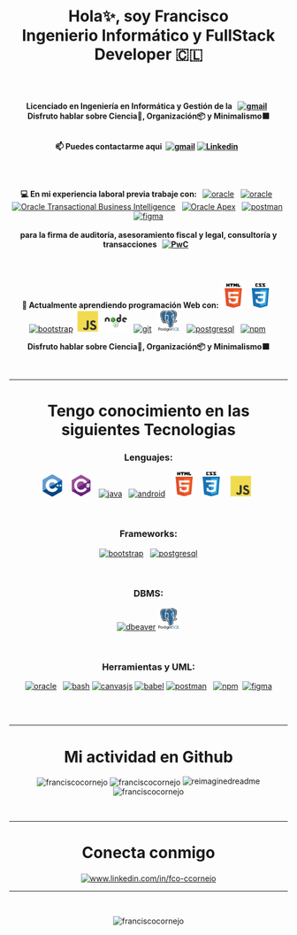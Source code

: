 <!-- Titulo Presentacion -->
<h1 align="center"> Hola✨, soy Francisco <br>Ingenierio Informático y FullStack Developer 🇨🇱</br> </h1> 
<br><br>
<p align="center">
  <b style="text-align: left;">Licenciado en Ingeniería en Informática y Gestión de la &nbsp; <a href="https://www.udp.cl/" target="_blank" rel="noreferrer"> <img src="https://www.udp.cl/cms/wp-content/uploads/2021/06/UDP_LogoRGB_2lineas_Blanco_SinFondo.png" alt="gmail" width="130" height="40"/></a>&nbsp;&nbsp;</b>
  <!-- Titulo Presentacion <b style="text-align: left;">🔭 Actualmente estoy desarrollando mi <a href="https://github.com/FranciscoCornejo">Portafolio</a></b> -->
  
<br>
<b style="text-align: left;">Disfruto hablar sobre Ciencia🌌, Organización📦 y Minimalismo⬛ </b>
<p align="center"> 
<br>  
  <b style="text-align: left;">📫 Puedes contactarme aqui&nbsp; <a href="https://www.linkedin.com/in/fco-ccornejo/" target="_blank" rel="noreferrer"> <img src="https://upload.wikimedia.org/wikipedia/commons/thumb/7/7e/Gmail_icon_%282020%29.svg/800px-Gmail_icon_%282020%29.svg.png" alt="gmail" width="28" height="28"/></a></b>
  <b style="text-align: left;"> <a href="https://www.linkedin.com/in/fco-ccornejo/" target="_blank" rel="noreferrer"> <img src="https://upload.wikimedia.org/wikipedia/commons/thumb/8/81/LinkedIn_icon.svg/1024px-LinkedIn_icon.svg.png" alt="Linkedin" width="31" height="31"/></a>&nbsp;&nbsp;</b> 
</p>
<br></br>

<!-- Presentacion -->
<p align="center">
  <!--<b style="text-align: left;">🔭 Actualmente estoy trabajando en mi <a href="https://github.com/FranciscoCornejo">Portafolio</a></b>
  <br><br> Presentacion -->
  <b style="text-align: left;">💻 En mi experiencia laboral previa trabaje con: &nbsp;</b>
  <a href="https://www.powerdesigner.biz/" target="_blank" rel="noreferrer"> <img src="https://www.powerdesigner.biz/images/logo-powerdesigner.png" alt="oracle" width="40" height="40"/></a>&nbsp;&nbsp;
  <a href="https://www.oracle.com/cl/cloud/" target="_blank" rel="noreferrer"> <img src="https://www.oracle.com/a/ocom/img/social-og-oci-logo-1200x1200.jpg" alt="oracle" width="40" height="40"/></a>&nbsp;&nbsp;
  <a href="https://docs.oracle.com/en/cloud/saas/otbi/index.html" target="_blank" rel="noreferrer"> <img src="https://www.oracle.com/a/ocom/img/sql-dev3.svg" alt="Oracle Transactional Business Intelligence" width="40" height="40"/></a>&nbsp;&nbsp;
  <a href="https://apex.oracle.com/en/" target="_blank" rel="noreferrer"> <img src="https://camo.githubusercontent.com/018063d997b283cf73863b7fa006ede9bb9efc839c55df559b2eb576d220b6b8/68747470733a2f2f7261776769742e636f6d2f44616e69336c53756e2f617765736f6d652d6f72636c617065782f6d61737465722f617065782d6c6f676f2e737667" alt="Oracle Apex" width="40" height="40"/></a>&nbsp;&nbsp;
  <a href="https://postman.com" target="_blank" rel="noreferrer"> <img src="https://www.vectorlogo.zone/logos/getpostman/getpostman-icon.svg" alt="postman" width="40" height="40"/></a>&nbsp;
  <a href="https://www.figma.com/" target="_blank" rel="noreferrer"> <img src="https://www.vectorlogo.zone/logos/figma/figma-icon.svg" alt="figma" width="40" height="40"/></a> 
  <br><br> <b style="text-align: left;"></b> 
  <b style="text-align: left;">para la firma de auditoría, asesoramiento fiscal y legal, consultoría y transacciones &nbsp; <a href="https://www.pwc.com/cl/es" target="_blank" rel="noreferrer"> <img src="https://store-images.s-microsoft.com/image/apps.63271.7aca1238-d508-40a2-ab4a-29ccafc15789.008d4d7e-b7dc-474e-ba1c-7f869921f724.933ef392-43ed-4f56-bd2d-592b1f4102b4" alt="PwC" width="40" height="40"/></a>&nbsp;&nbsp;&nbsp;</b>
  </p>
  <br><br>
  <p align="center"><b style="text-align: left;">🌱 Actualmente aprendiendo programación Web con:</b>
  <a href="https://www.w3.org/html/" target="_blank" rel="noreferrer"> <img src="https://raw.githubusercontent.com/devicons/devicon/master/icons/html5/html5-original-wordmark.svg" alt="html5" width="45" height="45"/></a>
  <a href="https://www.w3schools.com/css/" target="_blank" rel="noreferrer"> <img src="https://raw.githubusercontent.com/devicons/devicon/master/icons/css3/css3-original-wordmark.svg" alt="css3" width="45" height="45"/></a>&nbsp;
  <a href="https://getbootstrap.com" target="_blank" rel="noreferrer"> <img src="https://camo.githubusercontent.com/b872b9ada0c2c3d373bbb0c356eb4af353127335fc3d2e611964433864ab4de1/68747470733a2f2f676574626f6f7473747261702e636f6d2f646f63732f352e322f6173736574732f6272616e642f626f6f7473747261702d6c6f676f2d736861646f772e706e67" alt="bootstrap" width="40" height="40"/></a>&nbsp;
  <a href="https://developer.mozilla.org/en-US/docs/Web/JavaScript" target="_blank" rel="noreferrer"> <img src="https://raw.githubusercontent.com/devicons/devicon/master/icons/javascript/javascript-original.svg" alt="javascript" width="38" height="38"/></a>&nbsp;&nbsp;
  <a href="https://nodejs.org" target="_blank" rel="noreferrer"> <img src="https://raw.githubusercontent.com/devicons/devicon/master/icons/nodejs/nodejs-original-wordmark.svg" alt="nodejs" width="40" height="40"/></a>&nbsp;&nbsp;
  <a href="https://git-scm.com/" target="_blank" rel="noreferrer"> <img src="https://cdn.worldvectorlogo.com/logos/git-bash.svg" alt="git" width="40" height="40"/></a>&nbsp;&nbsp;
  <a href="https://www.postgresql.org" target="_blank" rel="noreferrer"> <img src="https://raw.githubusercontent.com/devicons/devicon/master/icons/postgresql/postgresql-original-wordmark.svg" alt="postgresql" width="40" height="40"/></a>&nbsp;&nbsp;
  <a href="https://expressjs.com/" target="_blank" rel="noreferrer"> <img src="https://e7.pngegg.com/pngimages/247/558/png-clipart-node-js-javascript-express-js-npm-react-github-angle-text.png" alt="postgresql" width="40" height="40"/></a>&nbsp;&nbsp;
  <a href="https://www.npmjs.com/" rel="noreferrer"> <img src="https://static-00.iconduck.com/assets.00/npm-icon-2048x2048-8sw7kisf.png" alt="npm" width="40" height="40"/></a>&nbsp;

<p align="center">
  <b style="text-align: left;">Disfruto hablar sobre Ciencia🌌, Organización📦 y Minimalismo⬛ </b>
</p>

<br>

<hr></hr>
<h1 align="center">Tengo conocimiento en las siguientes Tecnologias</br></h1> 
<h3 align="center">Lenguajes:</h3>
<p align="center"> 
  <a href="https://www.w3schools.com/cpp/" target="_blank" rel="noreferrer"> <img src="https://raw.githubusercontent.com/devicons/devicon/master/icons/cplusplus/cplusplus-original.svg" alt="cplusplus" width="40" height="40"/></a>&nbsp;&nbsp;
  <a href="https://www.w3schools.com/cs/" target="_blank" rel="noreferrer"> <img src="https://raw.githubusercontent.com/devicons/devicon/master/icons/csharp/csharp-original.svg" alt="csharp" width="40" height="40"/></a>&nbsp;&nbsp;
  <a href="https://www.java.com" target="_blank" rel="noreferrer"> <img src="https://w7.pngwing.com/pngs/578/816/png-transparent-java-class-file-java-platform-standard-edition-java-development-kit-java-runtime-environment-coffee-jar-text-class-orange-thumbnail.png" alt="java" width="40" height="40"/></a>&nbsp;&nbsp; 
  <a href="https://developer.android.com/studio?hl=es-419" target="_blank" rel="noreferrer"> <img src="https://developer.android.com/static/studio/images/android-studio-stable.svg?hl=es-419" alt="android" width="40" height="40"/></a>&nbsp;&nbsp;
  <a href="https://www.w3.org/html/" target="_blank" rel="noreferrer"> <img src="https://raw.githubusercontent.com/devicons/devicon/master/icons/html5/html5-original-wordmark.svg" alt="html5" width="45" height="45"/></a>
  <a href="https://www.w3schools.com/css/" target="_blank" rel="noreferrer"> <img src="https://raw.githubusercontent.com/devicons/devicon/master/icons/css3/css3-original-wordmark.svg" alt="css3" width="45" height="45"/></a>&nbsp;&nbsp;
  <a href="https://developer.mozilla.org/en-US/docs/Web/JavaScript" target="_blank" rel="noreferrer"> <img src="https://raw.githubusercontent.com/devicons/devicon/master/icons/javascript/javascript-original.svg" alt="javascript" width="38" height="38"/></a>&nbsp;&nbsp;
  </p>

<br><!-- linea de separacion <hr></hr> -->
  
<h3 align="center">Frameworks:</h3>
<p align="center"> 
  <a href="https://getbootstrap.com" target="_blank" rel="noreferrer"> <img src="https://camo.githubusercontent.com/b872b9ada0c2c3d373bbb0c356eb4af353127335fc3d2e611964433864ab4de1/68747470733a2f2f676574626f6f7473747261702e636f6d2f646f63732f352e322f6173736574732f6272616e642f626f6f7473747261702d6c6f676f2d736861646f772e706e67" alt="bootstrap" width="40" height="40"/></a>&nbsp;&nbsp;
  <a href="https://expressjs.com/" target="_blank" rel="noreferrer"> <img src="https://e7.pngegg.com/pngimages/247/558/png-clipart-node-js-javascript-express-js-npm-react-github-angle-text.png" alt="postgresql" width="40" height="40"/></a>
</p>

<br><!-- linea de separacion <hr></hr> -->
  
<h3 align="center">DBMS:</h3>
<p align="center"> 
  <a href="https://dbeaver.io/" target="_blank" rel="noreferrer"> <img src="https://dbeaver.io/wp-content/uploads/2015/09/beaver-head.png" alt="dbeaver" width="40" height="40"/></a>
  <a href="https://www.postgresql.org" target="_blank" rel="noreferrer"> <img src="https://raw.githubusercontent.com/devicons/devicon/master/icons/postgresql/postgresql-original-wordmark.svg" alt="postgresql" width="40" height="40"/></a>
</p>

<br><!-- linea de separacion <hr></hr> -->

<h3 align="center">Herramientas y UML:</h3>
<p align="center">
  <a href="https://www.powerdesigner.biz/" target="_blank" rel="noreferrer"> <img src="https://www.powerdesigner.biz/images/logo-powerdesigner.png" alt="oracle" width="40" height="40"/></a>&nbsp;&nbsp;
  <a href="https://jquery.com" target="_blank" rel="noreferrer"> <img src="https://w1.pngwing.com/pngs/306/12/png-transparent-ajax-logo-jquery-javascript-javascript-library-github-foundation-angularjs-yii.png" alt="bash" width="40" height="40"/></a>
  <a href="https://canvasjs.com" target="_blank" rel="noreferrer"> <img src="https://www.npmjs.com/npm-avatar/eyJhbGciOiJIUzI1NiIsInR5cCI6IkpXVCJ9.eyJhdmF0YXJVUkwiOiJodHRwczovL3MuZ3JhdmF0YXIuY29tL2F2YXRhci81YTdhMjQwNjY2M2NmNjBlMjRjMTQxNGM0YmFiOTViOD9zaXplPTEwMCZkZWZhdWx0PXJldHJvIn0.L96cm_COxpUMhBHOZmRPYf3oZLrfDmQrdEQeaAxKSTo" alt="canvasjs" width="40" height="40"/></a>
  <a href="https://babeljs.io/" target="_blank" rel="noreferrer"> <img src="https://upload.wikimedia.org/wikipedia/commons/thumb/0/02/Babel_Logo.svg/512px-Babel_Logo.svg.png" alt="babel" width="40" height="40"/></a>
  <a href="https://postman.com" target="_blank" rel="noreferrer"> <img src="https://www.vectorlogo.zone/logos/getpostman/getpostman-icon.svg" alt="postman" width="40" height="40"/></a>&nbsp;&nbsp;
  <a href="https://www.npmjs.com/" rel="noreferrer"> <img src="https://static-00.iconduck.com/assets.00/npm-icon-2048x2048-8sw7kisf.png" alt="npm" width="38" height="38"/></a>&nbsp;
  <a href="https://www.figma.com/" target="_blank" rel="noreferrer"> <img src="https://www.vectorlogo.zone/logos/figma/figma-icon.svg" alt="figma" width="40" height="40"/></a> 
  </p>
<br></br>

<hr></hr>
<h1 align="center">Mi actividad en Github</br></h1> 
<p align="center">
    <img align="center" src="https://github-readme-stats.vercel.app/api/top-langs?username=franciscocornejo&show_icons=true&theme=dark&locale=en&layout=compact" alt="franciscocornejo" width="353" height="215"/>
    <img align="center" src="https://github-readme-streak-stats.herokuapp.com/?user=franciscocornejo&theme=dark" alt="franciscocornejo" width="420" height="215"/>
    <img src="https://myreadme.vercel.app/api/embed/FranciscoCornejo?panels=userstatistics,toplanguages,toprepositories,commitgraph" alt="reimaginedreadme" width="780" height="185" />
    <img src="https://github-profile-trophy.vercel.app/?username=franciscocornejo" alt="franciscocornejo" width="780" height="185" />
  <!-- <p align="center"><img align="center" src="https://github-readme-streak-stats.herokuapp.com/?user=franciscocornejo&theme=dark" alt="franciscocornejo" /></p> -->
 </p>
<br>

<hr></hr>
<h1 align="center">Conecta conmigo</br></h1>
<p align="center">
<a href="https://www.linkedin.com/in/fco-ccornejo/" target="blank"><img align="center" src="https://raw.githubusercontent.com/rahuldkjain/github-profile-readme-generator/master/src/images/icons/Social/linked-in-alt.svg" alt="www.linkedin.com/in/fco-ccornejo" height="30" width="40" /></a>
</p>
<hr></hr> <!-- linea de separacion -->
<br>
<!-- Constador de Visitas del Perfil -->
<p align="center"> <img src="https://komarev.com/ghpvc/?username=franciscocornejo&label=Profile%20views&color=0e75b6&style=flat" alt="franciscocornejo" /> </p>
